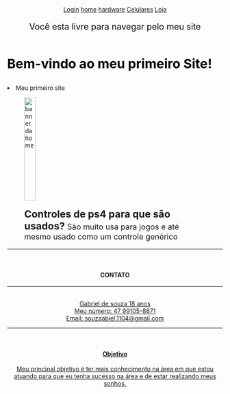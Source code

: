 <!DOCTYPE html>
<html lang="pt-br">
    <head>
        <meta charset="UTF-8">
        <title>Meu Primeiro Site</title>
        <meta name="description" content="Programador Front-End, Senai.">
        <meta name="keywords" content="HTML, CSS, JavaScript, Senai">
        <meta name="author" content="Gabriel">
        <style>h1{font-size: 30px; color:rgb(0, 0, 0)}</style>
        <link rel="stylesheet" href="css/main.css">
        <title>box model</title>
        <link rel="stylesheet" type="text/css"  href="css/style.css">
        <link rel="stylesheet" href="bootstrap/css/bootstrap.min.css">
        <script type="text/javascript" src="js/jquery-v3.6.0.min.js"></script>
        <script type="text/javascript" src="js/scripts.js"></script>        
    </head>
<body>
    <script src="bootstrap/js/bootstrap.bundle.min.js"></script>
    <header>            
        <div id="box1">
        <nav class="menu">
        <a class="linkMenu" href="login.html">Login</a>
        <a class="linkMenu" href="index.html">home</a>
        <a class="linkMenu" href="hardware.html">hardware</a>
        <a class="linkMenu" href="celulares.html">Celulares</a>
        <a class="linkMenu" href="loja.html">Loja</a></div>
        <p style="font-size: 20px; color:rgb(0, 0, 0)">Você esta livre para navegar pelo meu site</p>    
        </nav>
    </header>
    <div id="box3">
    <h1> <p style="font-size: 30px; color: black;">Bem-vindo ao meu primeiro Site!</p></h1></div>
       <li id="vermelho">Meu primeiro site</li>
       <figure class="foto de controle de ps4">
            <img src="https://cdn.pixabay.com/photo/2017/06/29/10/28/games-2453777_960_720.jpg"
            alt="banner da home" width="25%" height="240">
            <figcaption><p style="font-size: 18px;"><b style="font-size: 23px;"> Controles de ps4 para que são usados?</b> São muito usa para jogos e até mesmo usado 
            como um controle genérico</figcaption>
        </figure>
        <hr><br>
        <center>
        <h4>CONTATO</h4>
        <hr><br>
            <ins>
            <div>
                <h7>Gabriel de souza 18 anos</h7>
            </div>
            <div>
                <h7>Meu número: 47 99105-8871</h7>
            </div>
            <div>
                <h7>Email: souzaabiel.1104@gmail.com</h7></div>
            </div>
            <hr><br>
            <div>
                <h4>Objetivo</h4>
            </div>
            <div>
                <h7>Meu principal objetivo é ter mais conhecimento na área em que estou atuando
                    para que eu tenha sucesso na área e de estar realizando meus
                    sonhos.
                </h7>
            </div>
        </ins>
</body>
<!--Tags scripts-->
<script src="js/scripts.js"></script>
</html>
